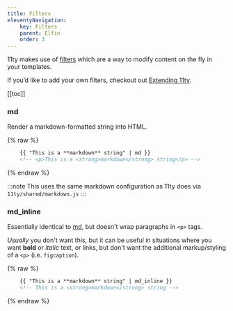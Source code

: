 ```yaml
---
title: Filters
eleventyNavigation:
    key: Filters
    parent: Elfin
    order: 3
---
```


11ty makes use of [filters](https://www.11ty.dev/docs/filters/) which are a way to modify content on the fly in your templates.

If you’d like to add your own filters, checkout out [Extending 11ty](extending.adoc).

[[toc]]

### md

Render a markdown-formatted string into HTML.

{% raw %}
```html
    {{ "This is a **markdown** string" | md }}
    <!-- <p>This is a <strong>markdown</strong> string</p> -->
```
{% endraw %}

:::note
This uses the same markdown configuration as 11ty does via `11ty/shared/markdown.js`
:::

### md_inline

Essentially identical to [md](#md), but doesn't wrap paragraphs in `<p>` tags.

_Usually_ you don't want this, but it can be useful in situations where you want **bold** or _italic_ text, or links, but don't want the additional markup/styling of a `<p>`
(i.e. `figcaption`).

{% raw %}
```html
    {{ "This is a **markdown** string" | md_inline }}
    <!-- This is a <strong>markdown</strong> string -->
```
{% endraw %}
